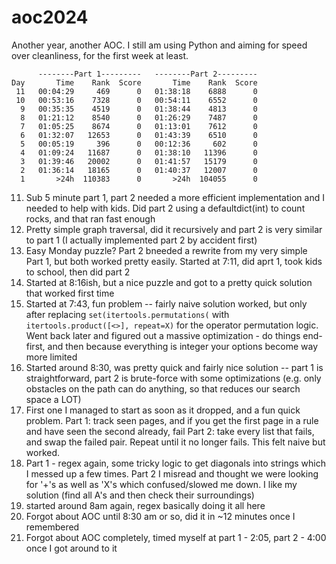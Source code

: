 # aoc2024
Another year, another AOC. I still am using Python and aiming for speed over cleanliness, for the first week at least.

```
      --------Part 1---------   --------Part 2---------
Day       Time    Rank  Score       Time    Rank  Score
 11   00:04:29     469      0   01:38:18    6888      0
 10   00:53:16    7328      0   00:54:11    6552      0
  9   00:35:35    4519      0   01:38:44    4813      0
  8   01:21:12    8540      0   01:26:29    7487      0
  7   01:05:25    8674      0   01:13:01    7612      0
  6   01:32:07   12653      0   01:43:39    6510      0
  5   00:05:19     396      0   00:12:36     602      0
  4   01:09:24   11687      0   01:38:10   11396      0
  3   01:39:46   20002      0   01:41:57   15179      0
  2   01:36:14   18165      0   01:40:37   12007      0
  1       >24h  110383      0       >24h  104055      0
```
11. Sub 5 minute part 1, part 2 needed a more efficient implementation and I needed to help with kids. Did part 2 using a defaultdict(int) to count rocks, and that ran fast enough
10. Pretty simple graph traversal, did it recursively and part 2 is very similar to part 1 (I actually implemented part 2 by accident first)
9. Easy Monday puzzle? Part 2 bneeded a rewrite from my very simple Part 1, but both worked pretty easily. Started at 7:11, did aprt 1, took kids to school, then did part 2
8. Started at 8:16ish, but a nice puzzle and got to a pretty quick solution that worked first time
7. Started at 7:43, fun problem -- fairly naive solution worked, but only after replacing `set(itertools.permutations(` with `itertools.product([<>], repeat=X)` for the operator permutation logic. Went back later and figured out a massive optimization - do things end-first, and then because everything is integer your options become way more limited
6. Started around 8:30, was pretty quick and fairly nice solution -- part 1 is straightforward, part 2 is brute-force with some optimizations 
(e.g. only obstacles on the path can do anything, so that reduces our search space a LOT)
5. First one I managed to start as soon as it dropped, and a fun quick problem. 
Part 1: track seen pages, and if you get the first page in a rule and have seen the second already, fail
Part 2: take every list that fails, and swap the failed pair. Repeat until it no longer fails. This felt naive but worked.
4. Part 1 - regex again, some tricky logic to get diagonals into strings which I messed up a few times. Part 2 I misread and thought we were looking for 
'+'s as well as 'X's which confused/slowed me down. I like my solution (find all A's and then check their surroundings)
3. started around 8am again, regex basically doing it all here
2. Forgot about AOC until 8:30 am or so, did it in ~12 minutes once I remembered
1. Forgot about AOC completely, timed myself at part 1 - 2:05, part 2 - 4:00 once I got around to it